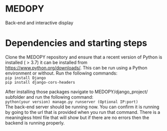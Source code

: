 # MEDOPY
Back-end and interactive display

# Dependencies and starting steps
Clone the MEDOPY repository and ensure that a recent version of Python is installed ( > 3.7) it can be installed from https://www.python.org/downloads/. This can be run using a Python environment or without. Run the following commands:<br>
```pip install Django```<br>
```pip install django-cors-headers```

After installing those packages navigate to MEDOPY/django_project/ subfolder and run the following command:<br>
```python(your version) manage.py runserver (Optional IP:port)```<br>
The back-end server should be running now. You can confirm it is running by going to the url that is provided when you run that command. There is a meaningless html file that will show but if there are no errors then the backend is running properly.
